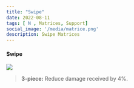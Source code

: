 ```yaml
---
title: "Swipe"
date: 2022-08-11
tags: [ N , Matrices, Support]
social_image: '/media/matrice.png'
description: Swipe Matrices
---
```

#### Swipe

![](https://i.postimg.cc/NMXZj1tN/Swipe-m.png)

> **3-piece:** Reduce damage received by 4%.


